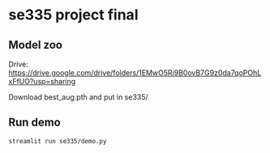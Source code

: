 # se335 project final 

## Model zoo
Drive: https://drive.google.com/drive/folders/1EMwO5Ri9B0ovB7G9z0da7qoPOhLxFfUO?usp=sharing

Download best_aug.pth and put in se335/ 

## Run demo 

```
streamlit run se335/demo.py 
```
